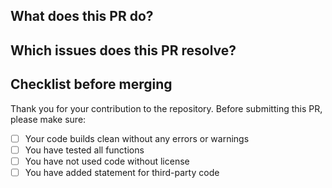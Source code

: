 ## What does this PR do?



## Which issues does this PR resolve?



## Checklist before merging

Thank you for your contribution to the repository.
Before submitting this PR, please make sure:

- [ ] Your code builds clean without any errors or warnings
- [ ] You have tested all functions
- [ ] You have not used code without license
- [ ] You have added statement for third-party code
